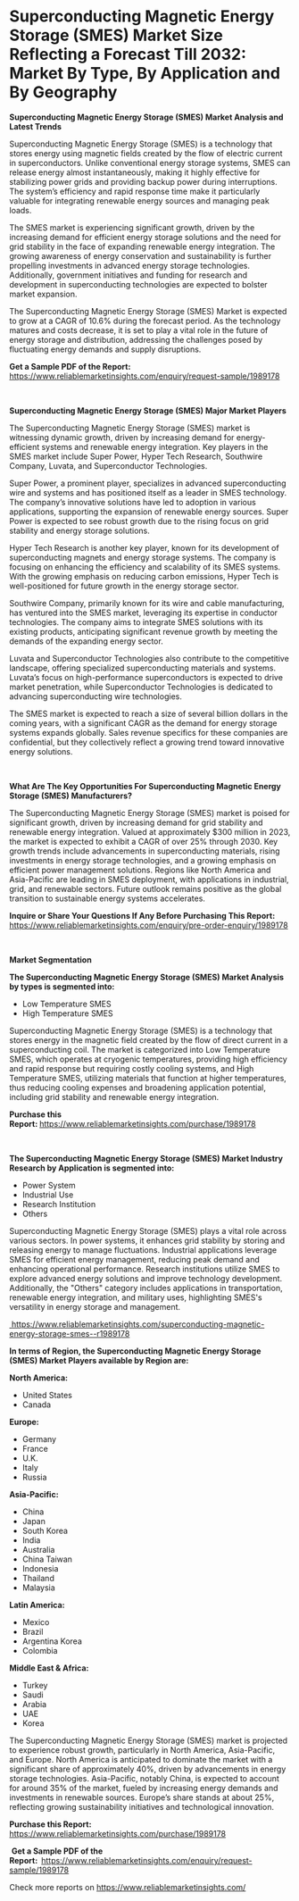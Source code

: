 <p><h1>Superconducting Magnetic Energy Storage (SMES) Market Size Reflecting a Forecast Till 2032: Market By Type, By Application and By Geography</h1></p><p><strong>Superconducting Magnetic Energy Storage (SMES) Market Analysis and Latest Trends</strong></p>
<p><p>Superconducting Magnetic Energy Storage (SMES) is a technology that stores energy using magnetic fields created by the flow of electric current in superconductors. Unlike conventional energy storage systems, SMES can release energy almost instantaneously, making it highly effective for stabilizing power grids and providing backup power during interruptions. The system’s efficiency and rapid response time make it particularly valuable for integrating renewable energy sources and managing peak loads.</p><p>The SMES market is experiencing significant growth, driven by the increasing demand for efficient energy storage solutions and the need for grid stability in the face of expanding renewable energy integration. The growing awareness of energy conservation and sustainability is further propelling investments in advanced energy storage technologies. Additionally, government initiatives and funding for research and development in superconducting technologies are expected to bolster market expansion.</p><p>The Superconducting Magnetic Energy Storage (SMES) Market is expected to grow at a CAGR of 10.6% during the forecast period. As the technology matures and costs decrease, it is set to play a vital role in the future of energy storage and distribution, addressing the challenges posed by fluctuating energy demands and supply disruptions.</p></p>
<p><strong>Get a Sample PDF of the Report:&nbsp;</strong> <a href="https://www.reliablemarketinsights.com/enquiry/request-sample/1989178?utm_campaign=1937&utm_medium=2&utm_source=Github&utm_content=ia&utm_term=14022025&utm_id=superconducting-magnetic-energy-storage-smes">https://www.reliablemarketinsights.com/enquiry/request-sample/1989178</a></p>
<p>&nbsp;</p>
<p><strong>Superconducting Magnetic Energy Storage (SMES) Major Market Players</strong></p>
<p><p>The Superconducting Magnetic Energy Storage (SMES) market is witnessing dynamic growth, driven by increasing demand for energy-efficient systems and renewable energy integration. Key players in the SMES market include Super Power, Hyper Tech Research, Southwire Company, Luvata, and Superconductor Technologies.</p><p>Super Power, a prominent player, specializes in advanced superconducting wire and systems and has positioned itself as a leader in SMES technology. The company’s innovative solutions have led to adoption in various applications, supporting the expansion of renewable energy sources. Super Power is expected to see robust growth due to the rising focus on grid stability and energy storage solutions.</p><p>Hyper Tech Research is another key player, known for its development of superconducting magnets and energy storage systems. The company is focusing on enhancing the efficiency and scalability of its SMES systems. With the growing emphasis on reducing carbon emissions, Hyper Tech is well-positioned for future growth in the energy storage sector.</p><p>Southwire Company, primarily known for its wire and cable manufacturing, has ventured into the SMES market, leveraging its expertise in conductor technologies. The company aims to integrate SMES solutions with its existing products, anticipating significant revenue growth by meeting the demands of the expanding energy sector.</p><p>Luvata and Superconductor Technologies also contribute to the competitive landscape, offering specialized superconducting materials and systems. Luvata’s focus on high-performance superconductors is expected to drive market penetration, while Superconductor Technologies is dedicated to advancing superconducting wire technologies.</p><p>The SMES market is expected to reach a size of several billion dollars in the coming years, with a significant CAGR as the demand for energy storage systems expands globally. Sales revenue specifics for these companies are confidential, but they collectively reflect a growing trend toward innovative energy solutions.</p></p>
<p>&nbsp;</p>
<p><strong>What Are The Key Opportunities For Superconducting Magnetic Energy Storage (SMES) Manufacturers?</strong></p>
<p><p>The Superconducting Magnetic Energy Storage (SMES) market is poised for significant growth, driven by increasing demand for grid stability and renewable energy integration. Valued at approximately $300 million in 2023, the market is expected to exhibit a CAGR of over 25% through 2030. Key growth trends include advancements in superconducting materials, rising investments in energy storage technologies, and a growing emphasis on efficient power management solutions. Regions like North America and Asia-Pacific are leading in SMES deployment, with applications in industrial, grid, and renewable sectors. Future outlook remains positive as the global transition to sustainable energy systems accelerates.</p></p>
<p><strong>Inquire or Share Your Questions If Any Before Purchasing This Report:</strong> <a href="https://www.reliablemarketinsights.com/enquiry/pre-order-enquiry/1989178?utm_campaign=1937&utm_medium=2&utm_source=Github&utm_content=ia&utm_term=14022025&utm_id=superconducting-magnetic-energy-storage-smes">https://www.reliablemarketinsights.com/enquiry/pre-order-enquiry/1989178</a></p>
<p>&nbsp;</p>
<p><strong>Market Segmentation</strong></p>
<p><strong>The Superconducting Magnetic Energy Storage (SMES) Market Analysis by types is segmented into:</strong></p>
<p><ul><li>Low Temperature SMES</li><li>High Temperature SMES</li></ul></p>
<p><p>Superconducting Magnetic Energy Storage (SMES) is a technology that stores energy in the magnetic field created by the flow of direct current in a superconducting coil. The market is categorized into Low Temperature SMES, which operates at cryogenic temperatures, providing high efficiency and rapid response but requiring costly cooling systems, and High Temperature SMES, utilizing materials that function at higher temperatures, thus reducing cooling expenses and broadening application potential, including grid stability and renewable energy integration.</p></p>
<p><strong>Purchase this Report:&nbsp;</strong><a href="https://www.reliablemarketinsights.com/purchase/1989178?utm_campaign=1937&utm_medium=2&utm_source=Github&utm_content=ia&utm_term=14022025&utm_id=superconducting-magnetic-energy-storage-smes">https://www.reliablemarketinsights.com/purchase/1989178</a></p>
<p>&nbsp;</p>
<p><strong>The Superconducting Magnetic Energy Storage (SMES) Market Industry Research by Application is segmented into:</strong></p>
<p><ul><li>Power System</li><li>Industrial Use</li><li>Research Institution</li><li>Others</li></ul></p>
<p><p>Superconducting Magnetic Energy Storage (SMES) plays a vital role across various sectors. In power systems, it enhances grid stability by storing and releasing energy to manage fluctuations. Industrial applications leverage SMES for efficient energy management, reducing peak demand and enhancing operational performance. Research institutions utilize SMES to explore advanced energy solutions and improve technology development. Additionally, the "Others" category includes applications in transportation, renewable energy integration, and military uses, highlighting SMES's versatility in energy storage and management.</p></p>
<p><a href="https://www.reliablemarketinsights.com/superconducting-magnetic-energy-storage-smes--r1989178?utm_campaign=1937&utm_medium=2&utm_source=Github&utm_content=ia&utm_term=14022025&utm_id=superconducting-magnetic-energy-storage-smes">&nbsp;https://www.reliablemarketinsights.com/superconducting-magnetic-energy-storage-smes--r1989178</a></p>
<p><strong>In terms of Region, the Superconducting Magnetic Energy Storage (SMES) Market Players available by Region are:</strong></p>
<p>
    <p> <strong> North America: </strong>
        <ul>
            <li>United States</li>
            <li>Canada</li>
        </ul>
        </p> 
    <p> <strong> Europe: </strong>
        <ul>
            <li>Germany</li>
            <li>France</li>
            <li>U.K.</li>
            <li>Italy</li>
            <li>Russia</li>
        </ul>
        </p> 
    <p> <strong> Asia-Pacific: </strong>
        <ul>
            <li>China</li>
            <li>Japan</li>
            <li>South Korea</li>
            <li>India</li>
            <li>Australia</li>
            <li>China Taiwan</li>
            <li>Indonesia</li>
            <li>Thailand</li>
            <li>Malaysia</li>
        </ul>
        </p> 
    <p> <strong> Latin America: </strong>
        <ul>
            <li>Mexico</li>
            <li>Brazil</li>
            <li>Argentina Korea</li>
            <li>Colombia</li>
        </ul>
        </p> 
    <p> <strong> Middle East & Africa: </strong>
        <ul>
            <li>Turkey</li>
            <li>Saudi</li>
            <li>Arabia</li>
            <li>UAE</li>
            <li>Korea</li>
        </ul>
    </p>
    </p>
<p><p>The Superconducting Magnetic Energy Storage (SMES) market is projected to experience robust growth, particularly in North America, Asia-Pacific, and Europe. North America is anticipated to dominate the market with a significant share of approximately 40%, driven by advancements in energy storage technologies. Asia-Pacific, notably China, is expected to account for around 35% of the market, fueled by increasing energy demands and investments in renewable sources. Europe’s share stands at about 25%, reflecting growing sustainability initiatives and technological innovation.</p></p>
<p><strong>Purchase this Report: </strong><a href="https://www.reliablemarketinsights.com/purchase/1989178?utm_campaign=1937&utm_medium=2&utm_source=Github&utm_content=ia&utm_term=14022025&utm_id=superconducting-magnetic-energy-storage-smes">https://www.reliablemarketinsights.com/purchase/1989178</a></p>
<p>&nbsp;<strong>Get a Sample PDF of the Report:&nbsp;&nbsp;</strong><a href="https://www.reliablemarketinsights.com/enquiry/request-sample/1989178?utm_campaign=1937&utm_medium=2&utm_source=Github&utm_content=ia&utm_term=14022025&utm_id=superconducting-magnetic-energy-storage-smes">https://www.reliablemarketinsights.com/enquiry/request-sample/1989178</a></p>
<p><strong></strong></p>
<p>Check more reports on <a href="https://www.reliablemarketinsights.com/?utm_campaign=1937&utm_medium=2&utm_source=Github&utm_content=ia&utm_term=14022025&utm_id=superconducting-magnetic-energy-storage-smes">https://www.reliablemarketinsights.com/</a></p>